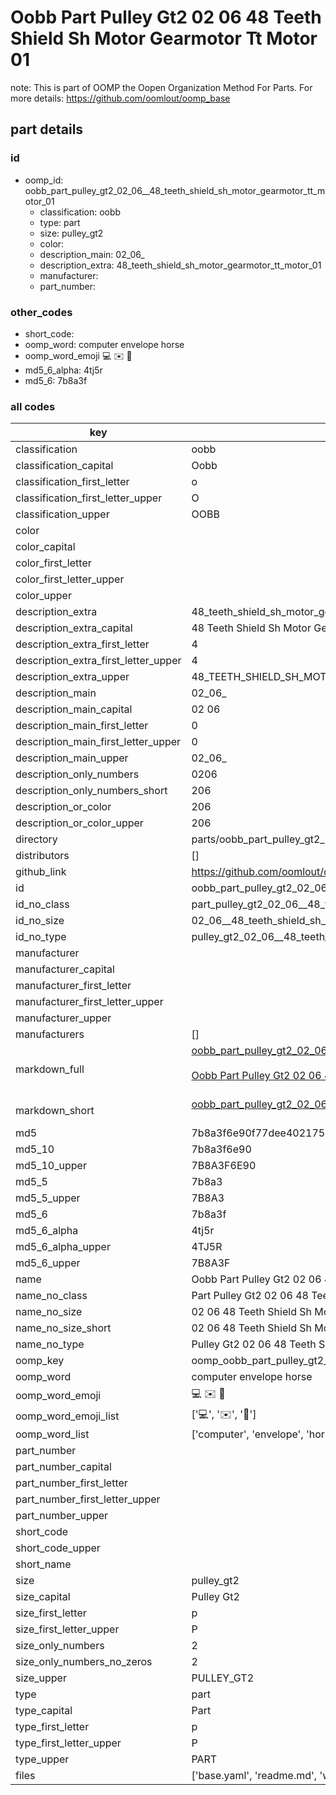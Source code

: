 # Oobb Part Pulley Gt2 02 06  48 Teeth Shield Sh Motor Gearmotor Tt Motor 01  

note: This is part of OOMP the Oopen Organization Method For Parts. For more details: https://github.com/oomlout/oomp_base

##  part details





### id
* oomp_id: oobb_part_pulley_gt2_02_06__48_teeth_shield_sh_motor_gearmotor_tt_motor_01
  * classification: oobb
  * type: part
  * size: pulley_gt2
  * color: 
  * description_main: 02_06_
  * description_extra: 48_teeth_shield_sh_motor_gearmotor_tt_motor_01
  * manufacturer: 
  * part_number: 

### other_codes
* short_code: 
* oomp_word: computer envelope horse
* oomp_word_emoji :computer: :envelope: :horse:
* md5_6_alpha: 4tj5r
* md5_6: 7b8a3f

### all codes 
| key | value |  
| --- | --- |  
| classification | oobb |  
| classification_capital | Oobb |  
| classification_first_letter | o |  
| classification_first_letter_upper | O |  
| classification_upper | OOBB |  
| color |  |  
| color_capital |  |  
| color_first_letter |  |  
| color_first_letter_upper |  |  
| color_upper |  |  
| description_extra | 48_teeth_shield_sh_motor_gearmotor_tt_motor_01 |  
| description_extra_capital | 48 Teeth Shield Sh Motor Gearmotor Tt Motor 01 |  
| description_extra_first_letter | 4 |  
| description_extra_first_letter_upper | 4 |  
| description_extra_upper | 48_TEETH_SHIELD_SH_MOTOR_GEARMOTOR_TT_MOTOR_01 |  
| description_main | 02_06_ |  
| description_main_capital | 02 06  |  
| description_main_first_letter | 0 |  
| description_main_first_letter_upper | 0 |  
| description_main_upper | 02_06_ |  
| description_only_numbers | 0206 |  
| description_only_numbers_short | 206 |  
| description_or_color | 206 |  
| description_or_color_upper | 206 |  
| directory | parts/oobb_part_pulley_gt2_02_06__48_teeth_shield_sh_motor_gearmotor_tt_motor_01 |  
| distributors | [] |  
| github_link | https://github.com/oomlout/oomlout_oomp_part_src/tree/main/parts/oobb_part_pulley_gt2_02_06__48_teeth_shield_sh_motor_gearmotor_tt_motor_01/working |  
| id | oobb_part_pulley_gt2_02_06__48_teeth_shield_sh_motor_gearmotor_tt_motor_01 |  
| id_no_class | part_pulley_gt2_02_06__48_teeth_shield_sh_motor_gearmotor_tt_motor_01 |  
| id_no_size | 02_06__48_teeth_shield_sh_motor_gearmotor_tt_motor_01 |  
| id_no_type | pulley_gt2_02_06__48_teeth_shield_sh_motor_gearmotor_tt_motor_01 |  
| manufacturer |  |  
| manufacturer_capital |  |  
| manufacturer_first_letter |  |  
| manufacturer_first_letter_upper |  |  
| manufacturer_upper |  |  
| manufacturers | [] |  
| markdown_full | [oobb_part_pulley_gt2_02_06__48_teeth_shield_sh_motor_gearmotor_tt_motor_01](https://github.com/oomlout/oomlout_oomp_part_src/tree/main/parts/oobb_part_pulley_gt2_02_06__48_teeth_shield_sh_motor_gearmotor_tt_motor_01/working)<br>[](https://github.com/oomlout/oomlout_oomp_part_src/tree/main/parts/oobb_part_pulley_gt2_02_06__48_teeth_shield_sh_motor_gearmotor_tt_motor_01/working)<br>[Oobb Part Pulley Gt2 02 06  48 Teeth Shield Sh Motor Gearmotor Tt Motor 01](https://github.com/oomlout/oomlout_oomp_part_src/tree/main/parts/oobb_part_pulley_gt2_02_06__48_teeth_shield_sh_motor_gearmotor_tt_motor_01/working)<br><br> |  
| markdown_short | [oobb_part_pulley_gt2_02_06__48_teeth_shield_sh_motor_gearmotor_tt_motor_01](https://github.com/oomlout/oomlout_oomp_part_src/tree/main/parts/oobb_part_pulley_gt2_02_06__48_teeth_shield_sh_motor_gearmotor_tt_motor_01/working)<br><br> |  
| md5 | 7b8a3f6e90f77dee402175537a863a1f |  
| md5_10 | 7b8a3f6e90 |  
| md5_10_upper | 7B8A3F6E90 |  
| md5_5 | 7b8a3 |  
| md5_5_upper | 7B8A3 |  
| md5_6 | 7b8a3f |  
| md5_6_alpha | 4tj5r |  
| md5_6_alpha_upper | 4TJ5R |  
| md5_6_upper | 7B8A3F |  
| name | Oobb Part Pulley Gt2 02 06  48 Teeth Shield Sh Motor Gearmotor Tt Motor 01 |  
| name_no_class | Part Pulley Gt2 02 06  48 Teeth Shield Sh Motor Gearmotor Tt Motor 01 |  
| name_no_size | 02 06  48 Teeth Shield Sh Motor Gearmotor Tt Motor 01 |  
| name_no_size_short | 02 06  48 Teeth Shield Sh Motor Gearmotor Tt Motor 01 |  
| name_no_type | Pulley Gt2 02 06  48 Teeth Shield Sh Motor Gearmotor Tt Motor 01 |  
| oomp_key | oomp_oobb_part_pulley_gt2_02_06__48_teeth_shield_sh_motor_gearmotor_tt_motor_01 |  
| oomp_word | computer envelope horse |  
| oomp_word_emoji | :computer: :envelope: :horse: |  
| oomp_word_emoji_list | [':computer:', ':envelope:', ':horse:'] |  
| oomp_word_list | ['computer', 'envelope', 'horse'] |  
| part_number |  |  
| part_number_capital |  |  
| part_number_first_letter |  |  
| part_number_first_letter_upper |  |  
| part_number_upper |  |  
| short_code |  |  
| short_code_upper |  |  
| short_name |  |  
| size | pulley_gt2 |  
| size_capital | Pulley Gt2 |  
| size_first_letter | p |  
| size_first_letter_upper | P |  
| size_only_numbers | 2 |  
| size_only_numbers_no_zeros | 2 |  
| size_upper | PULLEY_GT2 |  
| type | part |  
| type_capital | Part |  
| type_first_letter | p |  
| type_first_letter_upper | P |  
| type_upper | PART |  
| files | ['base.yaml', 'readme.md', 'working.json', 'working.yaml'] |  
